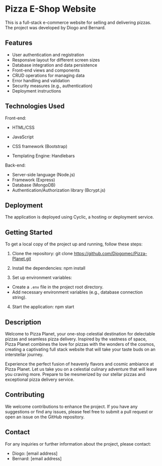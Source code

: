 # Pizza E-Shop Website

This is a full-stack e-commerce website for selling and delivering pizzas. The project was developed by Diogo and Bernard.

## Features

 - User authentication and registration
 - Responsive layout for different screen sizes
 - Database integration and data persistence
 - Front-end views and components
 - CRUD operations for managing data
 - Error handling and validation
 - Security measures (e.g., authentication)
 - Deployment instructions

## Technologies Used

Front-end:

 - HTML/CSS
 - JavaScript
 - CSS framework (Bootstrap)

 - Templating Engine: Handlebars
 
 Back-end:

 - Server-side language (Node.js)
 - Framework (Express)
 - Database (MongoDB)
 - Authentication/Authorization library (Bcrypt.js)

## Deployment

The application is deployed using Cyclic, a hosting or deployment service.

## Getting Started

To get a local copy of the project up and running, follow these steps:

1. Clone the repository: 
git clone https://github.com/Diogomec/Pizza-Planet.git

2. Install the dependencies:
npm install

3. Set up environment variables:
- Create a `.env` file in the project root directory.
- Add necessary environment variables (e.g., database connection string).

4. Start the application:
npm start

## Description

Welcome to Pizza Planet, your one-stop celestial destination for delectable pizzas and seamless pizza delivery. Inspired by the vastness of space, Pizza Planet combines the love for pizzas with the wonders of the cosmos, creating a captivating full stack website that will take your taste buds on an interstellar journey.

Experience the perfect fusion of heavenly flavors and cosmic ambiance at Pizza Planet. Let us take you on a celestial culinary adventure that will leave you craving more. Prepare to be mesmerized by our stellar pizzas and exceptional pizza delivery service.

## Contributing

We welcome contributions to enhance the project. If you have any suggestions or find any issues, please feel free to submit a pull request or open an issue on the GitHub repository.

## Contact

For any inquiries or further information about the project, please contact:

- Diogo: [email address]
- Bernard: [email address]
